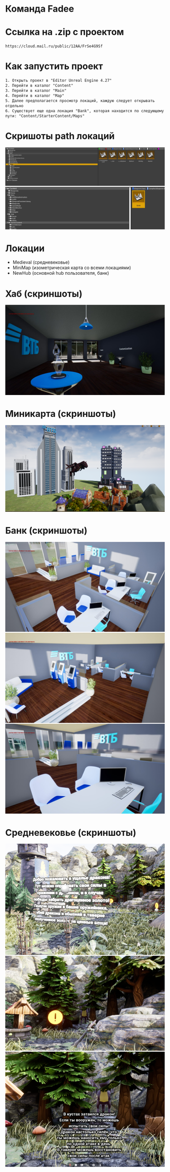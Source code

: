 # Команда Fadee

# Ссылка на .zip с проектом
```
https://cloud.mail.ru/public/12AA/FrSe4G9Sf
```

# Как запустить проект
```
1. Открыть проект в "Editor Unreal Engine 4.27"
2. Перейти в каталог "Content"
3. Перейти в каталог "Main"
4. Перейти в каталог "Map"
5. Далее предполагается просмотр локаций, каждую следует открывать отдельно
6. Существует еще одна локация "Bank", которая находится по следующему пути: "Content/StarterContent/Maps"
```

# Скришоты path локаций
![Alt text](image-5.png)
![Alt text](image-4.png)

# Локации
- Medieval (средневековье)
- MiniMap (изометрическая карта со всеми локациями)
- NewHub (основной hub пользователя, банк)

# Хаб (скриншоты)
![Alt text](image-1.png)
# Миникарта (скриншоты)
![Alt text](image40.png)
# Банк (скриншоты)
![Alt text](image.png)
![Alt text](image-2.png)
![Alt text](image-3.png)
# Средневековье (скриншоты)
![Alt text](image10.png)
![Alt text](image20.png)
![Alt text](image30.png)
